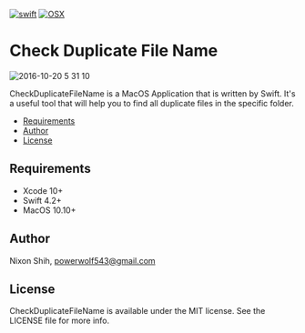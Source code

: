 [![swift](https://img.shields.io/badge/language-swift-red.svg)](https://developer.apple.com/swift/) [![OSX](https://img.shields.io/badge/platform-MacOS-brown.svg)](https://developer.apple.com/swift/)

# Check Duplicate File Name

![2016-10-20 5 31 10](https://cloud.githubusercontent.com/assets/16394562/19554488/6ca84680-96eb-11e6-899b-1bd5dd29f39a.png)

CheckDuplicateFileName is a MacOS Application that is written by Swift.
It's a useful tool that will help you to find all duplicate files in the specific folder.

- [Requirements](#Requirements)
- [Author](#Author)
- [License](#License)

## Requirements

- Xcode 10+
- Swift 4.2+
- MacOS 10.10+

## Author

Nixon Shih, powerwolf543@gmail.com

## License

CheckDuplicateFileName is available under the MIT license. See the LICENSE file for more info.
